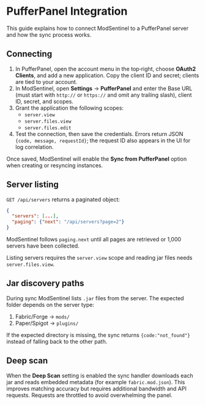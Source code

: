 # PufferPanel Integration

This guide explains how to connect ModSentinel to a PufferPanel server and how the sync process works.

## Connecting

1. In PufferPanel, open the account menu in the top‑right, choose **OAuth2 Clients**, and add a new application. Copy the client ID and secret; clients are tied to your account.
2. In ModSentinel, open **Settings** → **PufferPanel** and enter the Base URL (must start with `http://` or `https://` and omit any trailing slash), client ID, secret, and scopes.
3. Grant the application the following scopes:
   - `server.view`
   - `server.files.view`
   - `server.files.edit`
4. Test the connection, then save the credentials. Errors return JSON `{code, message, requestId}`; the request ID also appears in the UI for log correlation.

Once saved, ModSentinel will enable the **Sync from PufferPanel** option when creating or resyncing instances.

## Server listing

`GET /api/servers` returns a paginated object:

```json
{
  "servers": [...],
  "paging": {"next": "/api/servers?page=2"}
}
```

ModSentinel follows `paging.next` until all pages are retrieved or 1,000 servers have been collected.

Listing servers requires the `server.view` scope and reading jar files needs `server.files.view`.

## Jar discovery paths

During sync ModSentinel lists `.jar` files from the server. The expected folder depends on the server type:

1. Fabric/Forge → `mods/`
2. Paper/Spigot → `plugins/`

If the expected directory is missing, the sync returns `{code:"not_found"}` instead of falling back to the other path.

## Deep scan

When the **Deep Scan** setting is enabled the sync handler downloads each jar and reads embedded metadata (for example `fabric.mod.json`). This improves matching accuracy but requires additional bandwidth and API requests. Requests are throttled to avoid overwhelming the panel.
